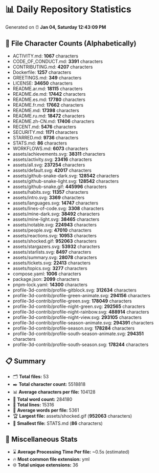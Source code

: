 # 📊 Daily Repository Statistics
Generated on ⏰ **Jan 04, Saturday 12:43:09 PM**

## 📂 File Character Counts (Alphabetically)
- ACTIVITY.md: **1067** characters
- CODE_OF_CONDUCT.md: **3391** characters
- CONTRIBUTING.md: **4207** characters
- Dockerfile: **1257** characters
- GREETINGS.md: **349** characters
- LICENSE: **34650** characters
- README.ar.md: **18115** characters
- README.de.md: **17442** characters
- README.es.md: **17780** characters
- README.fr.md: **17662** characters
- README.md: **17398** characters
- README.ru.md: **18472** characters
- README.zh-CN.md: **17406** characters
- RECENT.md: **5476** characters
- SECURITY.md: **1171** characters
- STARRED.md: **9736** characters
- STATS.md: **86** characters
- WORKFLOWS.md: **6073** characters
- assets/achievements.svg: **38311** characters
- assets/activity.svg: **23416** characters
- assets/all.svg: **237254** characters
- assets/default.svg: **42017** characters
- assets/github-snake-dark.svg: **128542** characters
- assets/github-snake-light.svg: **128542** characters
- assets/github-snake.gif: **445996** characters
- assets/habits.svg: **11357** characters
- assets/intro.svg: **3369** characters
- assets/languages.svg: **14747** characters
- assets/lines-of-code.svg: **3308** characters
- assets/mine-dark.svg: **38492** characters
- assets/mine-light.svg: **38465** characters
- assets/notable.svg: **224943** characters
- assets/people.svg: **47010** characters
- assets/reactions.svg: **10953** characters
- assets/shocked.gif: **952063** characters
- assets/stargazers.svg: **53932** characters
- assets/starlists.svg: **8497** characters
- assets/summary.svg: **28078** characters
- assets/tickets.svg: **22413** characters
- assets/topics.svg: **3277** characters
- compose.yaml: **1006** characters
- package.json: **2099** characters
- pnpm-lock.yaml: **14300** characters
- profile-3d-contrib/profile-gitblock.svg: **312634** characters
- profile-3d-contrib/profile-green-animate.svg: **294156** characters
- profile-3d-contrib/profile-green.svg: **178049** characters
- profile-3d-contrib/profile-night-green.svg: **292565** characters
- profile-3d-contrib/profile-night-rainbow.svg: **488914** characters
- profile-3d-contrib/profile-night-view.svg: **293105** characters
- profile-3d-contrib/profile-season-animate.svg: **294391** characters
- profile-3d-contrib/profile-season.svg: **178284** characters
- profile-3d-contrib/profile-south-season-animate.svg: **294351** characters
- profile-3d-contrib/profile-south-season.svg: **178244** characters

## 📋 Summary
- 🗂️ **Total files:** 53
- ✒️ **Total character count:** 5518818
- 📊 **Average characters per file:** 104128
- 📝 **Total word count:** 284180
- 🧾 **Total lines:** 15316
- 📐 **Average words per file:** 5361
- 🏆 **Largest file:** assets/shocked.gif (**952063** characters)
- 🥉 **Smallest file:** STATS.md (**86** characters)

## 🌟 Miscellaneous Stats
- ⌛ **Average Processing Time Per file:** ~0.5s (estimated)
- 🔥 **Most common file extension:** yml
- 🌐 **Total unique extensions:** 36

